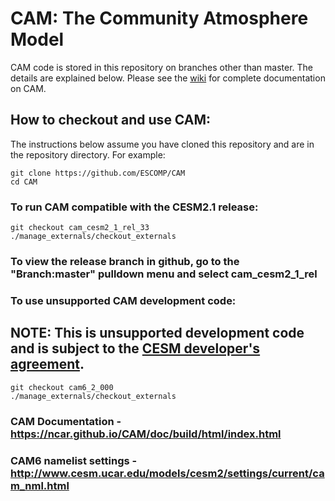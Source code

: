 # CAM: The Community Atmosphere Model

CAM code is stored in this repository on branches other than master.  The details are explained below.
Please see the [wiki](https://github.com/ESCOMP/CAM/wiki) for complete documentation on CAM.

## How to checkout and use CAM:

The instructions below assume you have cloned this repository and are in the repository directory. For example:
```
git clone https://github.com/ESCOMP/CAM
cd CAM
```

### To run CAM compatible with the CESM2.1 release:
```
git checkout cam_cesm2_1_rel_33
./manage_externals/checkout_externals
```
### To view the release branch in github, go to the "Branch:master" pulldown menu and select cam_cesm2_1_rel

### To use unsupported CAM **development** code:

## NOTE: This is **unsupported** development code and is subject to the [CESM developer's agreement](http://www.cgd.ucar.edu/cseg/development-code.html).
```
git checkout cam6_2_000
./manage_externals/checkout_externals
```
### CAM Documentation - https://ncar.github.io/CAM/doc/build/html/index.html

### CAM6 namelist settings - http://www.cesm.ucar.edu/models/cesm2/settings/current/cam_nml.html

